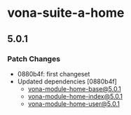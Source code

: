 # vona-suite-a-home

## 5.0.1

### Patch Changes

- 0880b4f: first changeset
- Updated dependencies [0880b4f]
  - vona-module-home-base@5.0.1
  - vona-module-home-index@5.0.1
  - vona-module-home-user@5.0.1
